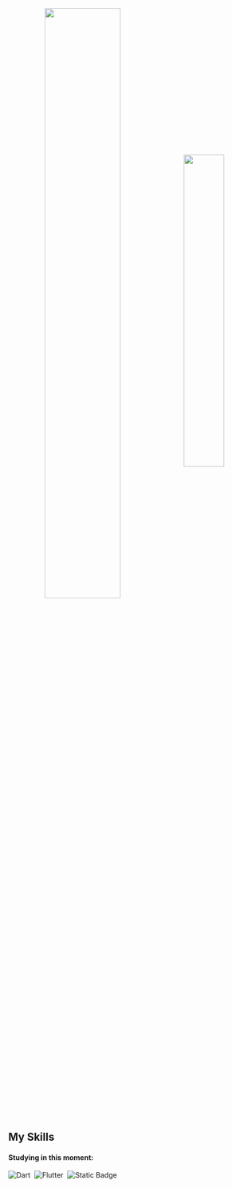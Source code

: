 


<div>
 <div  align="center" style="margin-bottom:100px">
<img width=55% align="center"  src="https://github-readme-streak-stats.herokuapp.com?user=Luanpd7&theme=radical&mode=weekly" />
<img width=40% align="center" src="https://github-readme-stats-git-main-rafaelalexandrino.vercel.app/api/top-langs/?username=Luanpd7&show_icons=true&theme=radical&layout=compact" />
 </div>


## My Skills
#### Studying in this moment:
![Dart](https://img.shields.io/badge/dart-14354C?style=for-the-badge&logo=dart&logoColor=white)&nbsp;
![Flutter](https://img.shields.io/badge/flutter-14354C?style=for-the-badge&logo=dart&logoColor=white)&nbsp;
![Static Badge](https://img.shields.io/badge/java-14354C?style=for-the-badge&logo=dart&logoColor=white)&nbsp;


